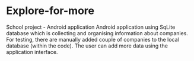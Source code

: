 # Explore-for-more
School project - Android application
Android application using SqLite database which is collecting and organising information about companies. For testing, there are manually added couple of companies to the local database (within the code). The user can add more data using the application interface.
